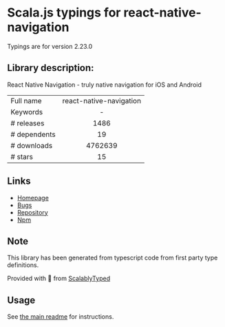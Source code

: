 
# Scala.js typings for react-native-navigation

Typings are for version 2.23.0

## Library description:
React Native Navigation - truly native navigation for iOS and Android

|                    |                 |
| ------------------ | :-------------: |
| Full name          | react-native-navigation |
| Keywords           | - |
| # releases         | 1486 |
| # dependents       | 19 |
| # downloads        | 4762639 |
| # stars            | 15 |

## Links
- [Homepage](https://github.com/wix/react-native-navigation)
- [Bugs](https://github.com/wix/react-native-navigation/issues)
- [Repository](https://github.com/wix/react-native-navigation)
- [Npm](https://www.npmjs.com/package/react-native-navigation)
    


## Note
This library has been generated from typescript code from first party type definitions.

Provided with :purple_heart: from [ScalablyTyped](https://github.com/oyvindberg/ScalablyTyped)

## Usage
See [the main readme](../../readme.md) for instructions.


